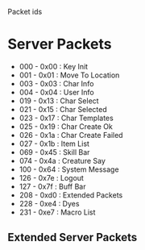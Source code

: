 Packet ids

# Server Packets #

  * 000 - 0x00 : Key Init
  * 001 - 0x01 : Move To Location
  * 003 - 0x03 : Char Info
  * 004 - 0x04 : User Info
  * 019 - 0x13 : Char Select
  * 021 - 0x15 : Char Selected
  * 023 - 0x17 : Char Templates
  * 025 - 0x19 : Char Create Ok
  * 026 - 0x1a : Char Create Failed
  * 027 - 0x1b : Item List
  * 069 - 0x45 : Skill Bar
  * 074 - 0x4a : Creature Say
  * 100 - 0x64 : System Message
  * 126 - 0x7e : Logout
  * 127 - 0x7f : Buff Bar
  * 208 - 0xd0 : Extended Packets
  * 228 - 0xe4 : Dyes
  * 231 - 0xe7 : Macro List

## Extended Server Packets ##
